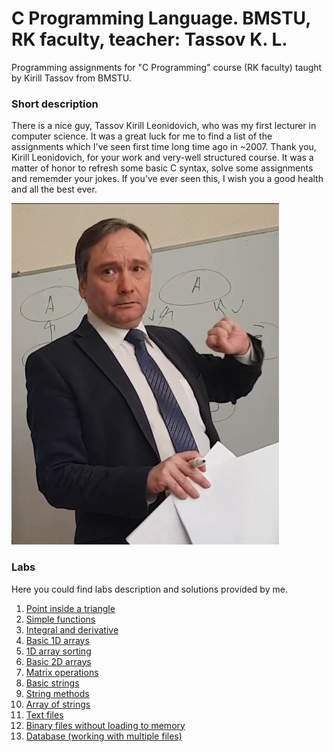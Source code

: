 # C Programming Language. BMSTU, RK faculty, teacher: Tassov K. L.
Programming assignments for "C Programming" course (RK faculty) taught by Kirill Tassov from BMSTU.

### Short description

There is a nice guy, Tassov Kirill Leonidovich, who was my first lecturer in computer science. It was a great luck for me to find a list of the assignments which I've seen first time long time ago in ~2007. Thank you, Kirill Leonidovich, for your work and very-well structured course. It was a matter of honor to refresh some basic C syntax, solve some assignments and rememder your jokes. If you've ever seen this, I wish you a good health and all the best ever.

<img src="tassov.jpg">


### Labs

Here you could find labs description and solutions provided by me.

1. [Point inside a triangle](./lab-01/lab-01.md)
2. [Simple functions](./lab-02/lab-02.md)
3. [Integral and derivative](./lab-03/lab-03.md)
4. [Basic 1D arrays](./lab-04/lab-04.md)
5. [1D array sorting](./lab-05/lab-05.md)
6. [Basic 2D arrays](./lab-06/lab-06.md)
7. [Matrix operations](./lab-07/lab-07.md)
8. [Basic strings](./lab-08/lab-08.md)
9. [String methods](./lab-09/lab-09.md)
10. [Array of strings](./lab-10/lab-10.md)
11. [Text files](./lab-11/lab-11.md)
12. [Binary files without loading to memory](./lab-12/lab-12.md)
13. [Database (working with multiple files)](./lab-13/lab-13.md)

